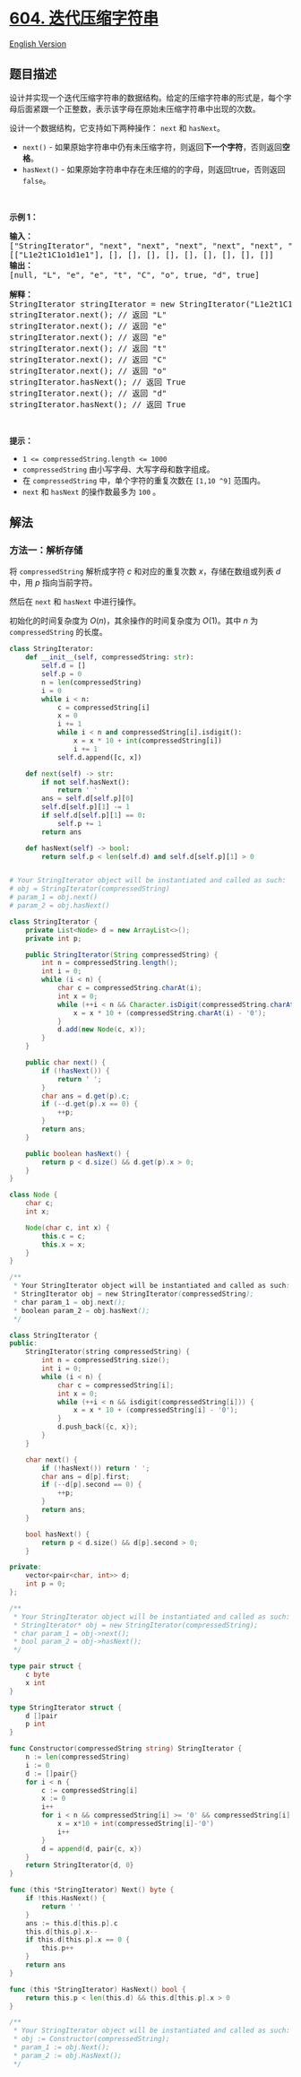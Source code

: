 # [604. 迭代压缩字符串](https://leetcode.cn/problems/design-compressed-string-iterator)

[English Version](/solution/0600-0699/0604.Design%20Compressed%20String%20Iterator/README_EN.md)

## 题目描述

<!-- 这里写题目描述 -->

<p>设计并实现一个迭代压缩字符串的数据结构。给定的压缩字符串的形式是，每个字母后面紧跟一个正整数，表示该字母在原始未压缩字符串中出现的次数。</p>

<p>设计一个数据结构，它支持如下两种操作：&nbsp;<code>next</code>&nbsp;和&nbsp;<code>hasNext</code>。</p>

<ul>
	<li><code>next()</code> - 如果原始字符串中仍有未压缩字符，则返回<strong>下一个字符</strong>，否则返回<strong>空格</strong>。</li>
	<li><code>hasNext()</code> - 如果原始字符串中存在未压缩的的字母，则返回true，否则返回<code>false</code>。</li>
</ul>

<p>&nbsp;</p>

<p><strong>示例 1：</strong></p>

<pre>
<strong>输入：</strong>
["StringIterator", "next", "next", "next", "next", "next", "next", "hasNext", "next", "hasNext"]
[["L1e2t1C1o1d1e1"], [], [], [], [], [], [], [], [], []]
<b>输出：</b>
[null, "L", "e", "e", "t", "C", "o", true, "d", true]

<strong>解释：</strong>
StringIterator stringIterator = new StringIterator("L1e2t1C1o1d1e1");
stringIterator.next(); // 返回 "L"
stringIterator.next(); // 返回 "e"
stringIterator.next(); // 返回 "e"
stringIterator.next(); // 返回 "t"
stringIterator.next(); // 返回 "C"
stringIterator.next(); // 返回 "o"
stringIterator.hasNext(); // 返回 True
stringIterator.next(); // 返回 "d"
stringIterator.hasNext(); // 返回 True</pre>

<p>&nbsp;</p>

<p><strong>提示：</strong></p>

<ul>
	<li><code>1 &lt;=&nbsp;compressedString.length &lt;= 1000</code></li>
	<li><code>compressedString</code>&nbsp;由小写字母、大写字母和数字组成。</li>
	<li>在&nbsp;<code>compressedString</code>&nbsp;中，单个字符的重复次数在&nbsp;<code>[1,10 ^9]</code>&nbsp;范围内。</li>
	<li><code>next</code>&nbsp;和&nbsp;<code>hasNext</code>&nbsp;的操作数最多为&nbsp;<code>100</code>&nbsp;。</li>
</ul>

## 解法

### 方法一：解析存储

将 `compressedString` 解析成字符 $c$ 和对应的重复次数 $x$，存储在数组或列表 $d$ 中，用 $p$ 指向当前字符。

然后在 `next` 和 `hasNext` 中进行操作。

初始化的时间复杂度为 $O(n)$，其余操作的时间复杂度为 $O(1)$。其中 $n$ 为 `compressedString` 的长度。

<!-- tabs:start -->

```python
class StringIterator:
    def __init__(self, compressedString: str):
        self.d = []
        self.p = 0
        n = len(compressedString)
        i = 0
        while i < n:
            c = compressedString[i]
            x = 0
            i += 1
            while i < n and compressedString[i].isdigit():
                x = x * 10 + int(compressedString[i])
                i += 1
            self.d.append([c, x])

    def next(self) -> str:
        if not self.hasNext():
            return ' '
        ans = self.d[self.p][0]
        self.d[self.p][1] -= 1
        if self.d[self.p][1] == 0:
            self.p += 1
        return ans

    def hasNext(self) -> bool:
        return self.p < len(self.d) and self.d[self.p][1] > 0


# Your StringIterator object will be instantiated and called as such:
# obj = StringIterator(compressedString)
# param_1 = obj.next()
# param_2 = obj.hasNext()
```

```java
class StringIterator {
    private List<Node> d = new ArrayList<>();
    private int p;

    public StringIterator(String compressedString) {
        int n = compressedString.length();
        int i = 0;
        while (i < n) {
            char c = compressedString.charAt(i);
            int x = 0;
            while (++i < n && Character.isDigit(compressedString.charAt(i))) {
                x = x * 10 + (compressedString.charAt(i) - '0');
            }
            d.add(new Node(c, x));
        }
    }

    public char next() {
        if (!hasNext()) {
            return ' ';
        }
        char ans = d.get(p).c;
        if (--d.get(p).x == 0) {
            ++p;
        }
        return ans;
    }

    public boolean hasNext() {
        return p < d.size() && d.get(p).x > 0;
    }
}

class Node {
    char c;
    int x;

    Node(char c, int x) {
        this.c = c;
        this.x = x;
    }
}

/**
 * Your StringIterator object will be instantiated and called as such:
 * StringIterator obj = new StringIterator(compressedString);
 * char param_1 = obj.next();
 * boolean param_2 = obj.hasNext();
 */
```

```cpp
class StringIterator {
public:
    StringIterator(string compressedString) {
        int n = compressedString.size();
        int i = 0;
        while (i < n) {
            char c = compressedString[i];
            int x = 0;
            while (++i < n && isdigit(compressedString[i])) {
                x = x * 10 + (compressedString[i] - '0');
            }
            d.push_back({c, x});
        }
    }

    char next() {
        if (!hasNext()) return ' ';
        char ans = d[p].first;
        if (--d[p].second == 0) {
            ++p;
        }
        return ans;
    }

    bool hasNext() {
        return p < d.size() && d[p].second > 0;
    }

private:
    vector<pair<char, int>> d;
    int p = 0;
};

/**
 * Your StringIterator object will be instantiated and called as such:
 * StringIterator* obj = new StringIterator(compressedString);
 * char param_1 = obj->next();
 * bool param_2 = obj->hasNext();
 */
```

```go
type pair struct {
	c byte
	x int
}

type StringIterator struct {
	d []pair
	p int
}

func Constructor(compressedString string) StringIterator {
	n := len(compressedString)
	i := 0
	d := []pair{}
	for i < n {
		c := compressedString[i]
		x := 0
		i++
		for i < n && compressedString[i] >= '0' && compressedString[i] <= '9' {
			x = x*10 + int(compressedString[i]-'0')
			i++
		}
		d = append(d, pair{c, x})
	}
	return StringIterator{d, 0}
}

func (this *StringIterator) Next() byte {
	if !this.HasNext() {
		return ' '
	}
	ans := this.d[this.p].c
	this.d[this.p].x--
	if this.d[this.p].x == 0 {
		this.p++
	}
	return ans
}

func (this *StringIterator) HasNext() bool {
	return this.p < len(this.d) && this.d[this.p].x > 0
}

/**
 * Your StringIterator object will be instantiated and called as such:
 * obj := Constructor(compressedString);
 * param_1 := obj.Next();
 * param_2 := obj.HasNext();
 */
```

<!-- tabs:end -->

<!-- end -->
